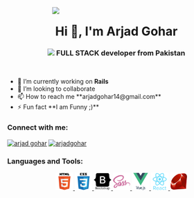 
<img align="right" width="400" src="https://cdn.dribbble.com/users/1162077/screenshots/3848914/programmer.gif"/>

<h1 align="center">Hi 👋, I'm Arjad Gohar</h1>
<h3 align="center">
 <img src="https://github.com/TheDudeThatCode/TheDudeThatCode/blob/master/Assets/Developer.gif" width="45" />
 FULL STACK developer from Pakistan
</h3>
<br>
  <ul>
<li> 🔭 I’m currently working on <b>Rails</b></li>
<li> 👯 I’m looking to collaborate </li>
<li> 📫 How to reach me **arjadgohar14@gmail.com**</li>
<li> ⚡ Fun fact **I am Funny ;)**</li>
  </ul>

  <h3 align="left">Connect with me:</h3>
<p align="left">
<a href="https://linkedin.com/in/arjad gohar" target="blank"><img align="center" src="https://raw.githubusercontent.com/rahuldkjain/github-profile-readme-generator/master/src/images/icons/Social/linked-in-alt.svg" alt="arjad gohar" height="30" width="40" /></a>
<a href="https://instagram.com/arjadgohar" target="blank"><img align="center" src="https://raw.githubusercontent.com/rahuldkjain/github-profile-readme-generator/master/src/images/icons/Social/instagram.svg" alt="arjadgohar" height="30" width="40" /></a>
</p>


<h3 align="left">Languages and Tools:</h3>
<ul align="center">
<a href="https://www.w3.org/html/" target="_blank"> <img src="https://raw.githubusercontent.com/devicons/devicon/master/icons/html5/html5-original-wordmark.svg" alt="html5" width="40" height="40"/> </a> 
<a align="right" href="https://www.w3schools.com/css/" target="_blank"> <img src="https://raw.githubusercontent.com/devicons/devicon/master/icons/css3/css3-original-wordmark.svg" alt="css3" width="40" height="40"/> </a> 
<a href="https://getbootstrap.com" target="_blank"> <img src="https://raw.githubusercontent.com/devicons/devicon/master/icons/bootstrap/bootstrap-plain-wordmark.svg" alt="bootstrap" width="40" height="40"/> </a> 
<a href="https://sass-lang.com" target="_blank" rel="noreferrer"> <img src="https://raw.githubusercontent.com/devicons/devicon/master/icons/sass/sass-original.svg" alt="sass" width="40" height="40"/> </a> 
<a href="https://vuejs.org/" target="_blank" rel="noreferrer"> <img src="https://raw.githubusercontent.com/devicons/devicon/master/icons/vuejs/vuejs-original-wordmark.svg" alt="vuejs" width="40" height="40"/> </a> 
<a href="https://reactjs.org/" target="_blank"> <img src="https://raw.githubusercontent.com/devicons/devicon/master/icons/react/react-original-wordmark.svg" alt="react" width="40" height="40"/> </a> 
<a href="https://www.ruby-lang.org/en/" target="_blank" rel="noreferrer"> <img src="https://raw.githubusercontent.com/devicons/devicon/master/icons/ruby/ruby-original.svg" alt="ruby" width="40" height="40"/> </a>
</ul>


<br><br><br><br><br>

